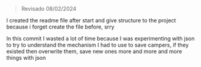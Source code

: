 > Revisado 08/02/2024

I created the readme file after start and give structure to the project because i forget create the file before, srry

In this commit I wasted a lot of time because I was experimenting with json to try to understand the mechanism I had to use to save campers, if they existed then overwrite them, save new ones more and more and more things with json